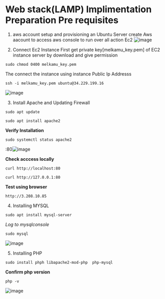 # Web stack(LAMP) Implimentation Preparation Pre requisites

1. aws account setup and provisioning an Ubuntu Server
create Aws aacount to access aws console to run over all action Ec2 
![image](https://github.com/melkamu372/web_stack_implimentation_lamp_stack_in_aws/assets/47281626/900b9f4f-4238-4c4c-a8b2-75fc6a5ab7e8)

2. Connect Ec2 Instance
First  get private key[melkamu_key.pem] of EC2 instance server by download and give permission
```
sudo chmod 0400 melkamu_key.pem
```
The connect the instance  using instance Public Ip Addresss
```
ssh -i melkamu_key.pem ubuntu@34.229.199.16
```
![image](https://github.com/melkamu372/web_stack_implimentation_lamp_stack_in_aws/assets/47281626/670874e1-e0d8-48cf-bea8-86cac6a2b8c9)

3. Install Apache and Updating Firewall
```
sudo apt update
```
```
sudo apt install apache2
```
**Verify Installation**
```
sudo systemctl status apache2
```
:80![image](https://github.com/melkamu372/web-stack-implementation-lamp-stack-in-aws-/assets/47281626/c32d582e-39fd-4da8-96d0-d121f1390f16)

**Check acccess locally**
```
curl http://localhost:80
```
```
curl http://127.0.0.1:80
```
**Test using browser**

`http://3.208.10.85`

4. Installing MYSQL
```
sudo apt install mysql-server
```
*Log to mysqlconsole*
```
sudo mysql
```
![image](https://github.com/melkamu372/web-stack-implementation-lamp-stack-in-aws-/assets/47281626/362b8648-9d13-4685-b8d3-b9f7b855d499)

5.  Installing PHP
```
sudo install phph libapache2-mod-php  php-mysql
```
**Confirm php version**
```
php -v
```
![image](https://github.com/melkamu372/web-stack-implementation-lamp-stack-in-aws-/assets/47281626/a6956805-4519-4bde-b81d-96611f59fee7)

